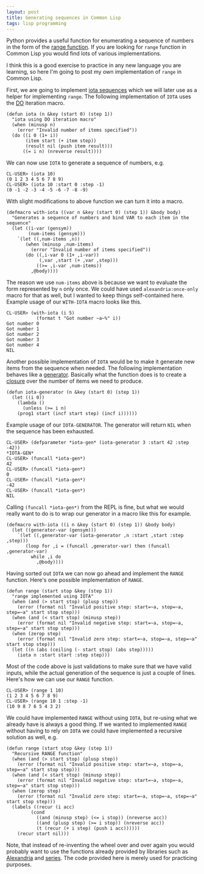 ```yaml
---
layout: post
title: Generating sequences in Common Lisp
tags: lisp programming
---
```

Python provides a useful function for enumerating a sequence of
numbers in the form of the [range
function](https://docs.python.org/3/library/functions.html#func-range).
If you are looking for `range` function in Common Lisp you would find
lots of various implementations.

I think this is a good exercise to practice in any new language you
are learning, so here I'm going to post my own implementation of
`range` in Common Lisp.

First, we are going to implement [iota
sequences](https://en.wikipedia.org/wiki/Iota) which we will later use
as a helper for implementing `range`. The following implementation of
`IOTA` uses the
[DO](http://www.lispworks.com/documentation/HyperSpec/Body/m_do_do.htm)
iteration macro.

``` common-lisp
(defun iota (n &key (start 0) (step 1))
  "iota using DO iteration macro"
  (when (minusp n)
    (error "Invalid number of items specified"))
  (do ((i 0 (1+ i))
       (item start (+ item step))
       (result nil (push item result)))
      ((= i n) (nreverse result))))
```

We can now use `IOTA` to generate a sequence of numbers, e.g.

``` common-lisp
CL-USER> (iota 10)
(0 1 2 3 4 5 6 7 8 9)
CL-USER> (iota 10 :start 0 :step -1)
(0 -1 -2 -3 -4 -5 -6 -7 -8 -9)
```

With slight modifications to above function we can turn it into a
macro.

``` common-lisp
(defmacro with-iota ((var n &key (start 0) (step 1)) &body body)
  "Generates a sequence of numbers and bind VAR to each item in the sequence"
  (let ((i-var (gensym))
        (num-items (gensym)))
    `(let ((,num-items ,n))
       (when (minusp ,num-items)
         (error "Invalid number of items specified"))
       (do ((,i-var 0 (1+ ,i-var))
            (,var ,start (+ ,var ,step)))
           ((>= ,i-var ,num-items))
         ,@body))))
```

The reason we use `num-items` above is because we want to evaluate the
form represented by `n` only once. We could have used
`alexandria:once-only` macro for that as well, but I wanted to keep
things self-contained here. Example usage of our `WITH-IOTA` macro
looks like this.

``` common-lisp
CL-USER> (with-iota (i 5)
           (format t "Got number ~a~%" i))
Got number 0
Got number 1
Got number 2
Got number 3
Got number 4
NIL
```

Another possible implementation of `IOTA` would be to make it generate
new items from the sequence when needed. The following implementation
behaves like a
[generator](https://en.wikipedia.org/wiki/Generator_(computer_programming)). Basically
what the function does is to create a
[closure](https://en.wikipedia.org/wiki/Closure_(computer_programming))
over the number of items we need to produce.

``` common-lisp
(defun iota-generator (n &key (start 0) (step 1))
  (let ((i 0))
    (lambda ()
      (unless (>= i n)
	(prog1 start (incf start step) (incf i))))))
```

Example usage of our `IOTA-GENERATOR`. The generator will return `NIL`
when the sequence has been exhausted.

``` common-lisp
CL-USER> (defparameter *iota-gen* (iota-generator 3 :start 42 :step -42))
*IOTA-GEN*
CL-USER> (funcall *iota-gen*)
42
CL-USER> (funcall *iota-gen*)
0
CL-USER> (funcall *iota-gen*)
-42
CL-USER> (funcall *iota-gen*)
NIL
```

Calling `(funcall *iota-gen*)` from the REPL is fine, but what we would
really want to do is to wrap our generator in a macro like this for example.

``` common-lisp
(defmacro with-iota ((i n &key (start 0) (step 1)) &body body)
  (let ((generator-var (gensym)))
    `(let ((,generator-var (iota-generator ,n :start ,start :step ,step)))
       (loop for ,i = (funcall ,generator-var) then (funcall ,generator-var)
	     while ,i do
	       ,@body))))
```

Having sorted out `IOTA` we can now go ahead and implement the `RANGE`
function. Here's one possible implementation of `RANGE`.

``` common-lisp
(defun range (start stop &key (step 1))
  "range implemented using IOTA"
  (when (and (> start stop) (plusp step))
    (error (format nil "Invalid positive step: start=~a, stop=~a, step=~a" start stop step)))
  (when (and (< start stop) (minusp step))
    (error (format nil "Invalid negative step: start=~a, stop=~a, step=~a" start stop step)))
  (when (zerop step)
    (error (format nil "Invalid zero step: start=~a, stop=~a, step=~a" start stop step)))
  (let ((n (abs (ceiling (- start stop) (abs step)))))
    (iota n :start start :step step)))
```

Most of the code above is just validations to make sure that we have
valid inputs, while the actual generation of the sequence is just a
couple of lines. Here's how we can use our `RANGE` function.

``` common-lisp
CL-USER> (range 1 10)
(1 2 3 4 5 6 7 8 9)
CL-USER> (range 10 1 :step -1)
(10 9 8 7 6 5 4 3 2)
```

We could have implemented `RANGE` without using `IOTA`, but re-using what we
already have is always a good thing. If we wanted to implemented `RANGE`
without having to rely on `IOTA` we could have implemented a recursive
solution as well, e.g.

``` common-lisp
(defun range (start stop &key (step 1))
  "Recursive RANGE function"
  (when (and (> start stop) (plusp step))
    (error (format nil "Invalid positive step: start=~a, stop=~a, step=~a" start stop step)))
  (when (and (< start stop) (minusp step))
    (error (format nil "Invalid negative step: start=~a, stop=~a, step=~a" start stop step)))
  (when (zerop step)
    (error (format nil "Invalid zero step: start=~a, stop=~a, step=~a" start stop step)))
  (labels ((recur (i acc)
	     (cond
	       ((and (minusp step) (<= i stop)) (nreverse acc))
	       ((and (plusp step) (>= i stop)) (nreverse acc))
	       (t (recur (+ i step) (push i acc))))))
    (recur start nil)))
```

Note, that instead of re-inventing the wheel over and over again you
would probably want to use the functions already provided by libraries
such as
[Alexandria](https://common-lisp.net/project/alexandria/draft/alexandria.html)
and [series](https://www.cliki.net/Series). The code provided here is
merely used for practicing purposes.
